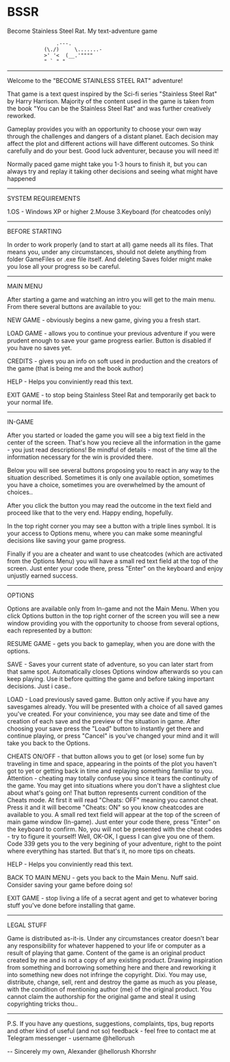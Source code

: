 # BSSR
Become Stainless Steel Rat. My text-adventure game


					.---.
				(\./)     \.......-
				>' '<  (__.'""""
				" ` " "

****************************************************************
Welcome to the "BECOME STAINLESS STEEL RAT" adventure!

That game is a text quest inspired by the Sci-fi series
"Stainless Steel Rat" by Harry Harrison. Majority of the content
used in the game is taken from the book 
"You can be the Stainless Steel Rat" and was further creatively
reworked.

Gameplay provides you with an opportunity to choose your own way
through the challenges and dangers of a distant planet. 
Each decision may affect the plot and different actions will have
different outcomes. So think carefully and do your best. 
Good luck adventurer, because you will need it!

Normally paced game might take you 1-3 hours to finish it,
but you can always try and replay it taking other decisions and
seeing what might have happened


****************************************************************
SYSTEM REQUIREMENTS

1.OS - Windows XP or higher
2.Mouse
3.Keyboard (for cheatcodes only)


****************************************************************
BEFORE STARTING

In order to work properly (and to start at all) game needs all
its files. That means you, under any circumstances, should not
delete anything from folder GameFiles or .exe file itself.
And deleting Saves folder might make you lose all your progress
so be careful.


****************************************************************
MAIN MENU

After starting a game and watching an intro you will get to the
main menu. From there several buttons are available to you:

NEW GAME - obviously begins a new game, giving you a fresh start.

LOAD GAME - allows you to continue your previous adventure if you
were prudent enough to save your game progress earlier. Button
is disabled if you have no saves yet.

CREDITS - gives you an info on soft used in production and the
creators of the game (that is being me and the book author)

HELP - Helps you conviniently read this text.

EXIT GAME - to stop being Stainless Steel Rat and temporarily get
back to your normal life.


****************************************************************
IN-GAME

After you started or loaded the game you will see a big text field
in the center of the screen. That's how you recieve all the
information in the game - you just read descriptions! Be mindful
of details - most of the time all the information necessary for
the win is provided there.

Below you will see several buttons proposing you to react in any
way to the situation described. Sometimes it is only one available
option, sometimes you have a choice, sometimes you are overwhelmed
by the amount of choices..

After you click the button you may read the outcome in the text
field and proceed like that to the very end. Happy ending,
hopefully.

In the top right corner you may see a button with a triple lines 
symbol. It is your access to Options menu, where you can make some
meaningful decisions like saving your game progress.

Finally if you are a cheater and want to use cheatcodes 
(which are activated from the Options Menu) you will have a small
red text field at the top of the screen. Just enter your code
there, press "Enter" on the keyboard and enjoy unjustly earned
success.


****************************************************************
OPTIONS

Options are available only from In-game and not the Main Menu.
When you click Options button in the top right corner of the screen
you will see a new window providing you with the opportunity to
choose from several options, each represented by a button:

RESUME GAME - gets you back to gameplay, when you are done with
the options.

SAVE - Saves your current state of adventure, so you can later
start from that same spot. Automatically closes Options window
afterwards so you can keep playing. Use it before quitting the
game and before taking important decisions. Just i case..

LOAD - Load previously saved game. Button only active if you have
any savesgames already. You will be presented with a choice of
all saved games you've created. For your convinience, you may see
date and time of the creation of each save and the preview of the
situation in game.
After choosing your save press the "Load" button to instantly get
there and continue playing, or press "Cancel" is you've changed 
your mind and it will take you back to the Options.

CHEATS ON/OFF - that button allows you to get (or lose) some fun
by traveling in time and space, appearing in the points of the plot
you haven't got to yet or getting back in time and replaying
something familiar to you. Attention - cheating may totally confuse
you since it tears the continuity of the game. You may get into
situations where you don't have a slightest clue about what's going
on!
That button represents current condition of the Cheats mode.
At first it will read "Cheats: OFF" meaning you cannot cheat. Press
it and it will become "Cheats: ON" so you know cheatcodes are
available to you. A small red text field will appear at the top of
the screen of main game window (In-game). Just enter your code
there, press "Enter" on the keyboard to confirm.
No, you will not be presented with the cheat codes - try to figure
it yourself! Well, OK-OK, I guess I can give you one of them.
Code 339 gets you to the very begining of your adventure, right to
the point where everything has started. But that's it, no more tips
on cheats.

HELP - Helps you conviniently read this text.

BACK TO MAIN MENU - gets you back to the Main Menu. Nuff said. 
Consider saving your game before doing so!

EXIT GAME - stop living a life of a secrat agent and get to 
whatever boring stuff you've done before installing that game.


****************************************************************
LEGAL STUFF

Game is distributed as-it-is. Under any circumstances creator
doesn't bear any responsibility for whatever happened to your
life or computer as a result of playing that game.
Content of the game is an original product created by me and is
not a copy of any existing product. Drawing inspiration from
something and borrowing something here and there and reworking it
into something new does not infringe the copyright. Dixi.
You may use, distribute, change, sell, rent and destroy the game
as much as you please, with the condition of mentioning author (me)
of the original product. 
You cannot claim the authorship for the original game and steal it
using copyrighting tricks thou..


****************************************************************
P.S.
If you have any questions, suggestions, complaints, tips, bug reports
and other kind of useful (and not so) feedback - feel free to contact
me at Telegram messenger - username @hellorush

--
Sincerely my own, 
Alexander @hellorush Khorrshr
